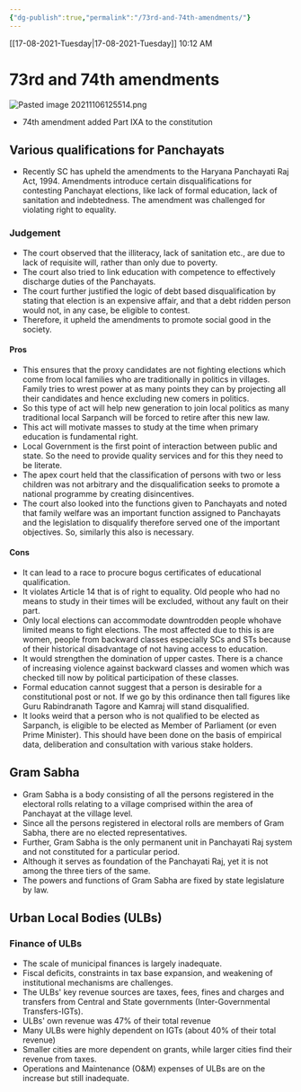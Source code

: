 ```yaml
---
{"dg-publish":true,"permalink":"/73rd-and-74th-amendments/"}
---
```


[[17-08-2021-Tuesday\|17-08-2021-Tuesday]]  10:12 AM

# 73rd and 74th amendments

![Pasted image 20211106125514.png](/img/user/Attachments/Pasted%20image%2020211106125514.png)
- 74th amendment added Part IXA to the constitution
## Various qualifications for Panchayats
- Recently SC has upheld the amendments to the Haryana Panchayati Raj Act, 1994. Amendments introduce certain disqualifications for contesting Panchayat elections, like lack of formal education, lack of sanitation and indebtedness. The amendment was challenged for violating right to equality.
### Judgement
- The court observed that the illiteracy, lack of sanitation etc., are due to lack of requisite will, rather than only due to poverty.
- The court also tried to link education with competence to effectively discharge duties of the Panchayats.
- The court further justified the logic of debt based disqualification by stating that election is an expensive affair, and that a debt ridden person would not, in any case, be eligible to contest.
- Therefore, it upheld the amendments to promote social good in the society.
#### Pros
- This ensures that the proxy candidates are not fighting elections which come from local families who are traditionally in politics in villages. Family tries to wrest power at as many points they can by projecting all their candidates and hence excluding new comers in politics.
- So this type of act will help new generation to join local politics as many traditional local Sarpanch will be forced to retire after this new law.
- This act will motivate masses to study at the time when primary education is fundamental right.
- Local Government is the first point of interaction between public and state. So the need to provide quality services and for this they need to be literate.
- The apex court held that the classification of persons with two or less children was not arbitrary and the disqualification seeks to promote a national programme by creating disincentives.
- The court also looked into the functions given to Panchayats and noted that family welfare was an important function assigned to Panchayats and the legislation to disqualify therefore served one of the important objectives. So, similarly this also is necessary.
#### Cons
- It can lead to a race to procure bogus certificates of educational qualification.
- It violates Article 14 that is of right to equality. Old people who had no means to study in their times will be excluded, without any fault on their part.
- Only local elections can accommodate downtrodden people whohave limited means to fight elections. The most affected due to this is are women, people from backward classes especially SCs and STs because of their historical disadvantage of not having access to education.
- It would strengthen the domination of upper castes. There is a chance of increasing violence against backward classes and women which was checked till now by political participation of these classes.
- Formal education cannot suggest that a person is desirable for a constitutional post or not. If we go by this ordinance then tall figures like Guru Rabindranath Tagore and Kamraj will stand disqualified.
- It looks weird that a person who is not qualified to be elected as Sarpanch, is eligible to be elected as Member of Parliament (or even Prime Minister). This should have been done on the basis of empirical data, deliberation and consultation with various stake holders.

## Gram Sabha
- Gram Sabha is a body consisting of all the persons registered in the electoral rolls relating to a village comprised within the area of Panchayat at the village level.
- Since all the persons registered in electoral rolls are members of Gram Sabha, there are no elected representatives. 
- Further, Gram Sabha is the only permanent unit in Panchayati Raj system and not constituted for a particular period. 
- Although it serves as foundation of the Panchayati Raj, yet it is not among the three tiers of the same. 
- The powers and functions of Gram Sabha are fixed by state legislature by law.

## Urban Local Bodies (ULBs)
### Finance of ULBs
- The scale of municipal finances is largely inadequate.
- Fiscal deficits, constraints in tax base expansion, and weakening of institutional mechanisms are challenges.
- The ULBs' key revenue sources are taxes, fees, fines and charges and transfers from Central and State governments (Inter-Governmental Transfers-IGTs).
- ULBs' own revenue was 47% of their total revenue
- Many ULBs were highly dependent on IGTs (about 40% of their total revenue)
- Smaller cities are more dependent on grants, while larger cities find their revenue from taxes.
- Operations and Maintenance (O&M) expenses of ULBs are on the increase but still inadequate.